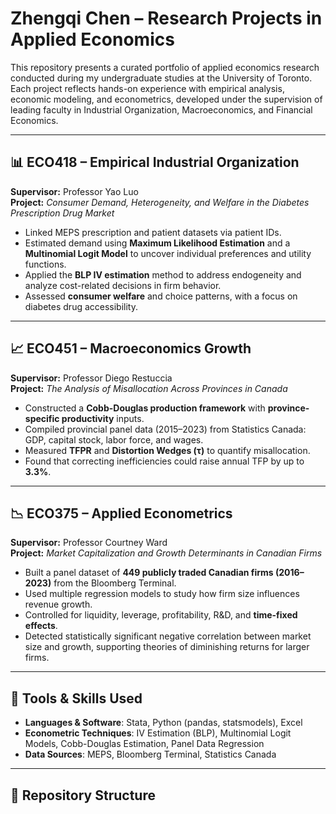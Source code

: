 # Zhengqi Chen – Research Projects in Applied Economics

This repository presents a curated portfolio of applied economics research conducted during my undergraduate studies at the University of Toronto. Each project reflects hands-on experience with empirical analysis, economic modeling, and econometrics, developed under the supervision of leading faculty in Industrial Organization, Macroeconomics, and Financial Economics.

---

## 📊 ECO418 – Empirical Industrial Organization  
**Supervisor:** Professor Yao Luo  
**Project:** *Consumer Demand, Heterogeneity, and Welfare in the Diabetes Prescription Drug Market*

- Linked MEPS prescription and patient datasets via patient IDs.
- Estimated demand using **Maximum Likelihood Estimation** and a **Multinomial Logit Model** to uncover individual preferences and utility functions.
- Applied the **BLP IV estimation** method to address endogeneity and analyze cost-related decisions in firm behavior.
- Assessed **consumer welfare** and choice patterns, with a focus on diabetes drug accessibility.

---

## 📈 ECO451 – Macroeconomics Growth  
**Supervisor:** Professor Diego Restuccia  
**Project:** *The Analysis of Misallocation Across Provinces in Canada*

- Constructed a **Cobb-Douglas production framework** with **province-specific productivity** inputs.
- Compiled provincial panel data (2015–2023) from Statistics Canada: GDP, capital stock, labor force, and wages.
- Measured **TFPR** and **Distortion Wedges (τ)** to quantify misallocation.
- Found that correcting inefficiencies could raise annual TFP by up to **3.3%**.

---

## 📉 ECO375 – Applied Econometrics  
**Supervisor:** Professor Courtney Ward  
**Project:** *Market Capitalization and Growth Determinants in Canadian Firms*

- Built a panel dataset of **449 publicly traded Canadian firms (2016–2023)** from the Bloomberg Terminal.
- Used multiple regression models to study how firm size influences revenue growth.
- Controlled for liquidity, leverage, profitability, R&D, and **time-fixed effects**.
- Detected statistically significant negative correlation between market size and growth, supporting theories of diminishing returns for larger firms.

---

## 🔧 Tools & Skills Used

- **Languages & Software**: Stata, Python (pandas, statsmodels), Excel
- **Econometric Techniques**: IV Estimation (BLP), Multinomial Logit Models, Cobb-Douglas Estimation, Panel Data Regression
- **Data Sources**: MEPS, Bloomberg Terminal, Statistics Canada

---

## 📁 Repository Structure

